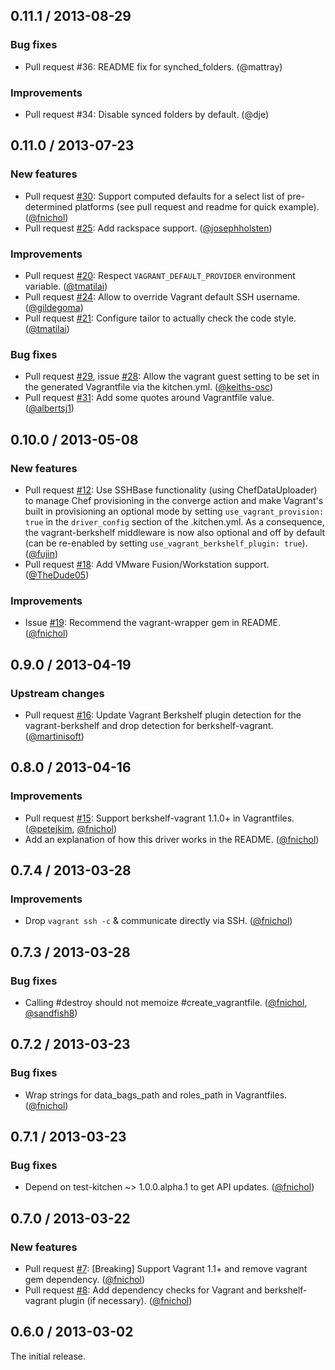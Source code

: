 ## 0.11.1 / 2013-08-29

### Bug fixes

* Pull request #36: README fix for synched_folders. (@mattray)

### Improvements

* Pull request #34: Disable synced folders by default. (@dje)


## 0.11.0 / 2013-07-23

### New features

* Pull request [#30][]: Support computed defaults for a select list of pre-determined platforms (see pull request and readme for quick example). ([@fnichol][])
* Pull request [#25][]: Add rackspace support. ([@josephholsten][])

### Improvements

* Pull request [#20][]: Respect `VAGRANT_DEFAULT_PROVIDER` environment variable. ([@tmatilai][])
* Pull request [#24][]: Allow to override Vagrant default SSH username. ([@gildegoma][])
* Pull request [#21][]: Configure tailor to actually check the code style. ([@tmatilai][])

### Bug fixes

* Pull request [#29][], issue [#28][]: Allow the vagrant guest setting to be set in the generated Vagrantfile via the kitchen.yml. ([@keiths-osc][])
* Pull request [#31][]: Add some quotes around Vagrantfile value. ([@albertsj1][])


## 0.10.0 / 2013-05-08

### New features

* Pull request [#12][]: Use SSHBase functionality (using ChefDataUploader) to manage Chef provisioning in the converge action and make Vagrant's built in provisioning an optional mode by setting `use_vagrant_provision: true` in the `driver_config` section of the .kitchen.yml. As a consequence, the vagrant-berkshelf middleware is now also optional and off by default (can be re-enabled by setting `use_vagrant_berkshelf_plugin: true`). ([@fujin][])
* Pull request [#18][]: Add VMware Fusion/Workstation support. ([@TheDude05][])

### Improvements

* Issue [#19][]: Recommend the vagrant-wrapper gem in README. ([@fnichol][])


## 0.9.0 / 2013-04-19

### Upstream changes

* Pull request [#16][]: Update Vagrant Berkshelf plugin detection for the vagrant-berkshelf and drop detection for berkshelf-vagrant. ([@martinisoft][])


## 0.8.0 / 2013-04-16

### Improvements

* Pull request [#15][]: Support berkshelf-vagrant 1.1.0+ in Vagrantfiles. ([@petejkim][], [@fnichol][])
* Add an explanation of how this driver works in the README. ([@fnichol][])


## 0.7.4 / 2013-03-28

### Improvements

* Drop `vagrant ssh -c` & communicate directly via SSH. ([@fnichol][])


## 0.7.3 / 2013-03-28

### Bug fixes

* Calling #destroy should not memoize #create_vagrantfile. ([@fnichol][], [@sandfish8][])


## 0.7.2 / 2013-03-23

### Bug fixes

* Wrap strings for data_bags_path and roles_path in Vagrantfiles. ([@fnichol][])


## 0.7.1 / 2013-03-23

### Bug fixes

* Depend on test-kitchen ~> 1.0.0.alpha.1 to get API updates. ([@fnichol][])


## 0.7.0 / 2013-03-22

### New features

* Pull request [#7][]: [Breaking] Support Vagrant 1.1+ and remove vagrant gem dependency. ([@fnichol][])
* Pull request [#8][]: Add dependency checks for Vagrant and berkshelf-vagrant plugin (if necessary). ([@fnichol][])


## 0.6.0 / 2013-03-02

The initial release.

<!--- The following link definition list is generated by PimpMyChangelog --->
[#7]: https://github.com/opscode/kitchen-vagrant/issues/7
[#8]: https://github.com/opscode/kitchen-vagrant/issues/8
[#12]: https://github.com/opscode/kitchen-vagrant/issues/12
[#15]: https://github.com/opscode/kitchen-vagrant/issues/15
[#16]: https://github.com/opscode/kitchen-vagrant/issues/16
[#18]: https://github.com/opscode/kitchen-vagrant/issues/18
[#19]: https://github.com/opscode/kitchen-vagrant/issues/19
[#20]: https://github.com/opscode/kitchen-vagrant/issues/20
[#21]: https://github.com/opscode/kitchen-vagrant/issues/21
[#24]: https://github.com/opscode/kitchen-vagrant/issues/24
[#25]: https://github.com/opscode/kitchen-vagrant/issues/25
[#28]: https://github.com/opscode/kitchen-vagrant/issues/28
[#29]: https://github.com/opscode/kitchen-vagrant/issues/29
[#30]: https://github.com/opscode/kitchen-vagrant/issues/30
[#31]: https://github.com/opscode/kitchen-vagrant/issues/31
[@TheDude05]: https://github.com/TheDude05
[@albertsj1]: https://github.com/albertsj1
[@fnichol]: https://github.com/fnichol
[@fujin]: https://github.com/fujin
[@gildegoma]: https://github.com/gildegoma
[@josephholsten]: https://github.com/josephholsten
[@keiths-osc]: https://github.com/keiths-osc
[@martinisoft]: https://github.com/martinisoft
[@petejkim]: https://github.com/petejkim
[@sandfish8]: https://github.com/sandfish8
[@tmatilai]: https://github.com/tmatilai
